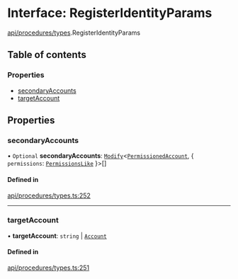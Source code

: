 # Interface: RegisterIdentityParams

[api/procedures/types](../wiki/api.procedures.types).RegisterIdentityParams

## Table of contents

### Properties

- [secondaryAccounts](../wiki/api.procedures.types.RegisterIdentityParams#secondaryaccounts)
- [targetAccount](../wiki/api.procedures.types.RegisterIdentityParams#targetaccount)

## Properties

### secondaryAccounts

• `Optional` **secondaryAccounts**: [`Modify`](../wiki/types.utils#modify)<[`PermissionedAccount`](../wiki/types.PermissionedAccount), { `permissions`: [`PermissionsLike`](../wiki/types#permissionslike)  }\>[]

#### Defined in

[api/procedures/types.ts:252](https://github.com/PolymathNetwork/polymesh-sdk/blob/c37bc05d/src/api/procedures/types.ts#L252)

___

### targetAccount

• **targetAccount**: `string` \| [`Account`](../wiki/api.entities.Account.Account)

#### Defined in

[api/procedures/types.ts:251](https://github.com/PolymathNetwork/polymesh-sdk/blob/c37bc05d/src/api/procedures/types.ts#L251)
